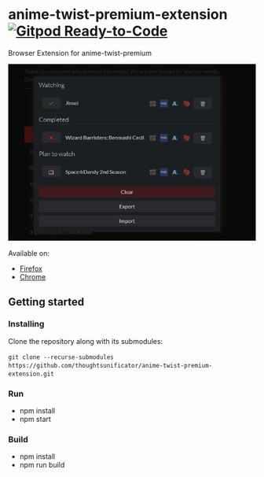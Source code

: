 # anime-twist-premium-extension [![Gitpod Ready-to-Code](https://img.shields.io/badge/Gitpod-ready--to--code-blue?logo=gitpod)](https://gitpod.io/#https://github.com/thoughtsunificator/anime-twist-premium-extension)

Browser Extension for anime-twist-premium

![](screenshot.png)

Available on:

- [Firefox](https://addons.mozilla.org/en-US/firefox/addon/anime-twist-premium/)
- [Chrome](https://chrome.google.com/webstore/detail/anime-twist-premium/nkojcnopablpombnbfadmhbhdlepgcdo)

## Getting started

### Installing

Clone the repository along with its submodules:

```git clone --recurse-submodules https://github.com/thoughtsunificator/anime-twist-premium-extension.git```

### Run

- npm install
- npm start

### Build

- npm install
- npm run build